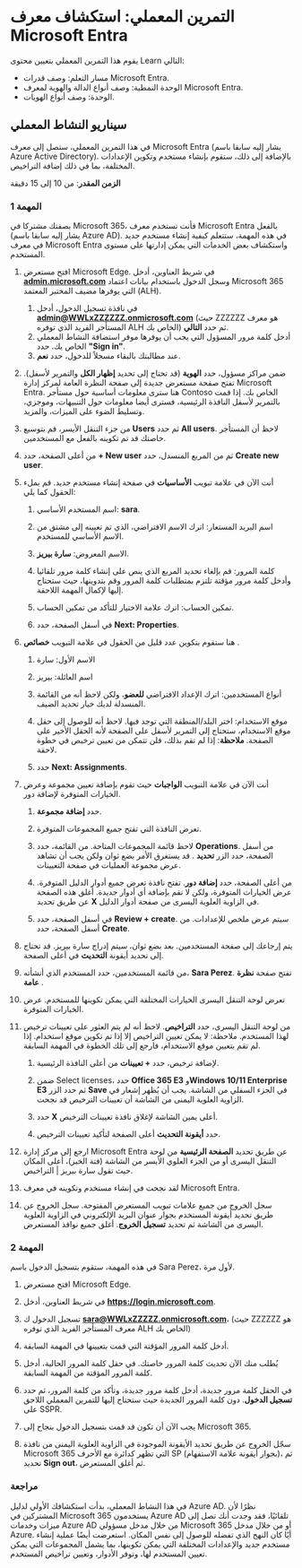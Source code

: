 <!---
---
التمرين المعملي: العنوان: "استكشاف Microsoft Entra إعدادات مستخدم المعرف" مسار التعلم/الوحدة/الوحدة النمطية: "مسار التعلم: وصف قدرات Microsoft Entra؛ الوحدة 1: وصف أنواع الدالة والهوية لمعرف Microsoft Entra؛ الوحدة 3: وصف أنواع الهوية Microsoft Entra
---
--->

# التمرين المعملي: استكشاف معرف Microsoft Entra

يقوم هذا التمرين المعملي بتعيين محتوى Learn التالي:

- مسار التعلم: وصف قدرات Microsoft Entra.
- الوحدة النمطية: وصف أنواع الدالة والهوية لمعرف Microsoft Entra.
- الوحدة: وصف أنواع الهويات.

## سيناريو النشاط المعملي

في هذا التمرين المعملي، ستصل إلى معرف Microsoft Entra (يشار إليه سابقا باسم Azure Active Directory).  بالإضافة إلى ذلك، ستقوم بإنشاء مستخدم وتكوين الإعدادات المختلفة، بما في ذلك إضافة التراخيص.  

**الزمن المقدر**: من 10 إلى 15 دقيقة

### المهمة 1

بصفتك مشتركا في Microsoft 365، فأنت تستخدم معرف Microsoft Entra بالفعل (يشار إليه سابقا باسم Azure AD).  في هذه المهمة، ستتعلم كيفية إنشاء مستخدم جديد في معرف Microsoft Entra واستكشاف بعض الخدمات التي يمكن إدارتها على مستوى المستخدم.

1. افتح مستعرض Microsoft Edge. في شريط العناوين، أدخل **[admin.microsoft.com](https://admin.microsoft.com)** وسجل الدخول باستخدام بيانات اعتماد Microsoft 365 التي يوفرها مضيف المختبر المعتمد (ALH).
    1. في نافذة تسجيل الدخول، أدخل **admin@WWLxZZZZZZ.onmicrosoft.com** (حيث ZZZZZZ هو معرف المستأجر الفريد الذي توفره ALH الخاص بك) ثم حدد **التالي**.
    1. أدخل كلمة مرور المسؤول التي يجب أن يوفرها موفر استضافة النشاط المعملي الخاص بك. حدد **"Sign in"**.
    1. عند مطالبتك بالبقاء مسجلاً للدخول، حدد **نعم**.

1. ضمن مراكز مسؤول، حدد **الهوية** (قد تحتاج إلى تحديد **إظهار الكل** والتمرير لأسفل).  تفتح صفحة مستعرض جديدة إلى صفحة النظرة العامة لمركز إدارة Microsoft Entra. هنا سترى معلومات أساسية حول مستأجر Contoso الخاص بك. إذا قمت بالتمرير لأسفل النافذة الرئيسية، فسترى أيضا معلومات حول التنبيهات، وموجزي، وتسليط الضوء على الميزات، والمزيد.

1. من جزء التنقل الأيسر، قم بتوسيع **Users** ثم حدد **All users**. لاحظ أن المستأجر خاصتك قد تم تكوينه بالفعل مع المستخدمين.

1. من أعلى الصفحة، حدد **+ New user** ثم من المربع المنسدل، حدد **Create new user**.

1. أنت الآن في علامة تبويب **الأساسيات** في صفحة إنشاء مستخدم جديد. قم بملء الحقول كما يلي:
    1. اسم المستخدم الأساسي: **sara**.

    1. اسم البريد المستعار: اترك الاسم الافتراضي، الذي تم تعيينه إلى مشتق من الاسم الأساسي للمستخدم.

    1. الاسم المعروض: **سارة بيريز**.

    1. كلمة المرور: قم بإلغاء تحديد المربع الذي ينص على إنشاء كلمة مرور تلقائيا وأدخل كلمة مرور مؤقتة تلتزم بمتطلبات كلمة المرور وقم بتدوينها، حيث ستحتاج إليها لإكمال المهمة اللاحقة.

    1. تمكين الحساب: اترك علامة الاختيار للتأكد من تمكين الحساب.

    1. في أسفل الصفحة، حدد **Next: Properties**.

1. هنا ستقوم بتكوين عدد قليل من الحقول في علامة التبويب **خصائص** .

    1. الاسم الأول: سارة

    1. اسم العائلة: بيريز

    1. أنواع المستخدمين: اترك الإعداد الافتراضي **للعضو**، ولكن لاحظ أنه من القائمة المنسدلة لديك خيار تحديد الضيف.

    1. موقع الاستخدام: اختر البلد/المنطقة التي توجد فيها.  لاحظ أنه للوصول إلى حقل موقع الاستخدام، ستحتاج إلى التمرير لأسفل على الصفحة لأنه الحقل الأخير على الصفحة.  **ملاحظة**: إذا لم تقم بذلك، فلن تتمكن من تعيين ترخيص في خطوة لاحقة.

    1. حدد **Next: Assignments**.

1. أنت الآن في علامة التبويب **الواجبات** حيث تقوم بإضافة تعيين مجموعة وعرض الخيارات المتوفرة لإضافة دور.

    1. حدد **إضافة مجموعة**.

    1. تعرض النافذة التي تفتح جميع المجموعات المتوفرة.  

    1. لاحظ قائمة المجموعات المتاحة.  من القائمة، حدد **Operations**.  من أسفل الصفحة، حدد الزر **تحديد** .  قد يستغرق الأمر بضع ثوان ولكن يجب أن تشاهد عرض مجموعة العمليات في صفحة التعيينات.

    1. من أعلى الصفحة، حدد **إضافة دور**.  تفتح نافذة تعرض جميع أدوار الدليل المتوفرة.  عرض الخيارات المتوفرة، ولكن لا تقم بإضافة أي أدوار جديدة.  أغلق هذه الصفحة عن طريق تحديد **X** في الزاوية العلوية اليسرى من صفحة أدوار الدليل.
    1. في أسفل الصفحة، حدد ⁧**⁩Review + create⁧**⁩. سيتم عرض ملخص للإعدادات.  من أسفل الصفحة، حدد **Create**.

1. يتم إرجاعك إلى صفحة المستخدمين.  بعد بضع ثوان، سيتم إدراج سارة بيريز.  قد تحتاج إلى تحديد أيقونة **التحديث** في أعلى الصفحة.

1. من قائمة المستخدمين، حدد المستخدم الذي أنشأته، **Sara Perez**.  تفتح صفحة **نظرة عامة** .

1. تعرض لوحة التنقل اليسرى الخيارات المختلفة التي يمكن تكوينها للمستخدم. عرض الخيارات المتوفرة.

1. من لوحة التنقل اليسرى، حدد **التراخيص**.  لاحظ أنه لم يتم العثور على تعيينات ترخيص لهذا المستخدم.  ملاحظة: لا يمكن تعيين التراخيص إلا إذا تم تكوين موقع استخدام. إذا لم تقم بتعيين موقع الاستخدام، فارجع إلى تلك الخطوة في المهمة السابقة.

    1. لإضافة ترخيص، حدد **+ تعيينات** من أعلى النافذة الرئيسية.

    1. ضمن Select licenses، حدد **Office 365 E3** و**Windows 10/11 Enterprise E3** ثم حدد الزر **Save** في الجزء السفلي من الشاشة. يجب أن يُظهر إشعار في الزاوية العلوية اليمنى من الشاشة أن تعيينات الترخيص قد نجحت.

    1. حدد **X** أعلى يمين الشاشة لإغلاق نافذة تعيينات الترخيص.

    1. حدد **أيقونة التحديث** أعلى الصفحة لتأكيد تعيينات الترخيص.

1. ارجع إلى مركز إدارة Microsoft Entra عن طريق تحديد **الصفحة الرئيسية** من لوحة التنقل اليسرى أو من الجزء العلوي الأيسر من الشاشة (فتة الخبز)، أعلى المكان حيث تقول سارة بيريز | التراخيص.

1. لقد نجحت في إنشاء مستخدم وتكوينه في معرف Microsoft Entra.

1. سجل الخروج من جميع علامات تبويب المستعرض المفتوحة. سجل الخروج عن طريق تحديد أيقونة المستخدم بجوار عنوان البريد الإلكتروني في الزاوية العلوية اليسرى من الشاشة ثم تحديد **تسجيل الخروج**. أغلق جميع نوافذ المستعرض.

### المهمة 2

في هذه المهمة، ستقوم بتسجيل الدخول باسم Sara Perez، لأول مرة.

1. افتح مستعرض Microsoft Edge.

2. في شريط العناوين، أدخل **https://login.microsoft.com**.

3. تسجيل الدخول ك **sara@WWLxZZZZZ.onmicrosoft.com**، (حيث ZZZZZZ هو معرف المستأجر الفريد الذي توفره ALH الخاص بك)
4. أدخل كلمة المرور المؤقتة التي قمت بتعيينها في المهمة السابقة.

5. يُطلب منك الآن تحديث كلمة المرور خاصتك. في حقل كلمة المرور الحالية، أدخل كلمة المرور المؤقتة من المهمة السابقة.

6. في الحقل كلمة مرور جديدة، أدخل كلمة مرور جديدة، وتأكد من كلمة المرور، ثم حدد **تسجيل الدخول**.  دون كلمة المرور الجديدة حيث ستحتاج إليها للتمرين المعملي اللاحق على SSPR.

7. يجب الآن أن تكون قد قمت بتسجيل الدخول بنجاح إلى Microsoft 365.

8. سجّل الخروج عن طريق تحديد الأيقونة الموجودة في الزاوية العلوية اليمنى من نافذة Microsoft 365 التي تظهر كدائرة مع الأحرف SP (بجوار أيقونة علامة الاستفهام)، ثم تحديد **Sign out**، ثم أغلق المستعرض.

### مراجعة

في هذا النشاط المعملي، بدأت استكشافك الأولي لدليل Azure AD. نظرًا لأن المشتركين في Microsoft 365 يستخدمون Azure AD تلقائيًا، فقد وجدت أنك تصل إلى ميزات وخدمات Azure AD من خلال مدخل مسؤولي Microsoft 365 أو من خلال مدخل Azure.  أيًا كان النهج الذي تفضله للوصول إلى نفس المكان.  استعرضت أيضًا عملية إنشاء مستخدم جديد والإعدادات المختلفة التي يمكن تكوينها، بما يشمل المجموعات التي يمكن تعيين المستخدم لها، وتوفر الأدوار، وتعيين تراخيص المستخدم.
